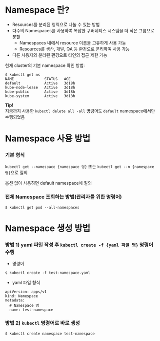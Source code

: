 # Namespace 란?

* Resources를 분리된 영역으로 나눌 수 있는 방법
* 다수의 Namespaces를 사용하여 복잡한 쿠버네티스 시스템을 더 작은 그룹으로 분할
  * Namespaces 내에서 resource 이름을 고유하게 사용 가능
  * Resources를 생산, 개발, QA 등 환경으로 분리하여 사용 가능
* 다른 사용자와 분리된 환경으로 타인의 접근 제한 가능


현재 cluster의 기본 namespace 확인 방법:
```
$ kubectl get ns
NAME              STATUS   AGE
default           Active   3d18h
kube-node-lease   Active   3d18h
kube-public       Active   3d18h
kube-system       Active   3d18h
```

**Tip!**  
지금까지 사용한 `kubectl delete all -all` 명령어도 `default` namespace에서만 수행되었음

# Namespace 사용 방법

### 기본 형식

`kubectl get --namespace {namespace 명}` 또는 `kubectl get --n {namespace 명}`으로 질의  

옵션 없이 사용하면 default namespace에 질의

### 전체 Namespace 조회하는 방법(관리자를 위한 명령어)

```
$ kubectl get pod --all-namespaces
```

# Namespace 생성 방법

### 방법 1) yaml 파일 작성 후 `kubectl create -f {yaml 파일 명}` 명령어 수행

- 명령어
```
$ kubectl create -f test-namespace.yaml
```

- yaml 파일 형식
```
apiVersion: apps/v1
kind: Namespace
metadata:
  # Namespace 명
  name: test-namespace
```

### 방법 2) `kubectl` 명령어로 바로 생성

```
$ kubectl create namespace test-namespace
```

